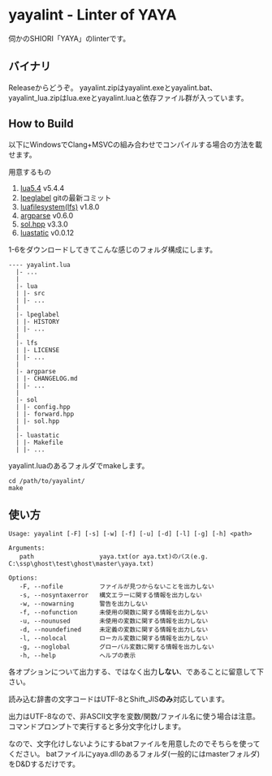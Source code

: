 # yayalint - Linter of YAYA

伺かのSHIORI「YAYA」のlinterです。

## バイナリ

Releaseからどうぞ。
yayalint.zipはyayalint.exeとyayalint.bat、
yayalint\_lua.zipはlua.exeとyayalint.luaと依存ファイル群が入っています。

## How to Build

以下にWindowsでClang\+MSVCの組み合わせでコンパイルする場合の方法を載せます。


用意するもの

1. [lua5.4](https://www.lua.org/) v5.4.4
2. [lpeglabel](https://github.com/Tatakinov/lpeglabel) gitの最新コミット
3. [luafilesystem(lfs)](https://github.com/keplerproject/luafilesystem) v1.8.0
4. [argparse](https://github.com/mpeterv/argparse) v0.6.0
5. [sol.hpp](https://github.com/ThePhD/sol2) v3.3.0
6. [luastatic](https://github.com/ers35/luastatic) v0.0.12

1-6をダウンロードしてきてこんな感じのフォルダ構成にします。

```
---- yayalint.lua
  |- ...
  |
  |- lua
  | |- src
  | |- ...
  |
  |- lpeglabel
  | |- HISTORY
  | |- ...
  |
  |- lfs
  | |- LICENSE
  | |- ...
  |
  |- argparse
  | |- CHANGELOG.md
  | |- ...
  |
  |- sol
  | |- config.hpp
  | |- forward.hpp
  | |- sol.hpp
  |
  |- luastatic
  | |- Makefile
  | |- ...
```

yayalint.luaのあるフォルダでmakeします。
```
cd /path/to/yayalint/
make
```

## 使い方

```
Usage: yayalint [-F] [-s] [-w] [-f] [-u] [-d] [-l] [-g] [-h] <path>

Arguments:
   path                  yaya.txt(or aya.txt)のパス(e.g. C:\ssp\ghost\test\ghost\master\yaya.txt)

Options:
   -F, --nofile          ファイルが見つからないことを出力しない
   -s, --nosyntaxerror   構文エラーに関する情報を出力しない
   -w, --nowarning       警告を出力しない
   -f, --nofunction      未使用の関数に関する情報を出力しない
   -u, --nounused        未使用の変数に関する情報を出力しない
   -d, --noundefined     未定義の変数に関する情報を出力しない
   -l, --nolocal         ローカル変数に関する情報を出力しない
   -g, --noglobal        グローバル変数に関する情報を出力しない
   -h, --help            ヘルプの表示
```

各オプションについて出力する、ではなく出力**しない**、であることに留意して下さい。

読み込む辞書の文字コードはUTF-8とShift\_JIS**のみ**対応しています。

出力はUTF-8なので、非ASCII文字を変数/関数/ファイル名に使う場合は注意。 コマンドプロンプトで実行すると多分文字化けします。

なので、文字化けしないようにするbatファイルを用意したのでそちらを使ってください。 batファイルにyaya.dllのあるフォルダ(一般的にはmasterフォルダ)をD&Dするだけです。

